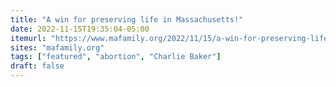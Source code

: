 ```yaml
---
title: "A win for preserving life in Massachusetts!"
date: 2022-11-15T19:35:04-05:00
itemurl: "https://www.mafamily.org/2022/11/15/a-win-for-preserving-life-in-massachusetts/"
sites: "mafamily.org"
tags: ["featured", "abortion", "Charlie Baker"]
draft: false
---
```


